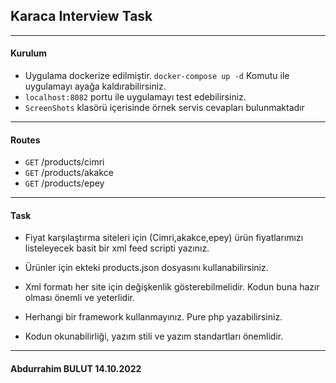 ## Karaca Interview Task

-------------------

#### Kurulum

- Uygulama dockerize edilmiştir. ``docker-compose up -d`` Komutu ile uygulamayı ayağa kaldırabilirsiniz.
- ``localhost:8082``  portu ile uygulamayı test edebilirsiniz.
- ``ScreenShots`` klasörü içerisinde örnek servis cevapları bulunmaktadır

-------------------

#### Routes

- ```GET``` /products/cimri
- ```GET``` /products/akakce
- ```GET``` /products/epey

-------------------

#### Task
- Fiyat karşılaştırma siteleri için (Cimri,akakce,epey) ürün fiyatlarımızı listeleyecek basit bir xml feed scripti yazınız.

- Ürünler için ekteki products.json dosyasını kullanabilirsiniz.

- Xml formatı her site için değişkenlik gösterebilmelidir. Kodun buna hazır olması önemli ve yeterlidir.

- Herhangi bir framework kullanmayınız. Pure php yazabilirsiniz.

- Kodun okunabilirliği, yazım stili ve yazım standartları önemlidir.

-------------------

#### Abdurrahim BULUT 14.10.2022